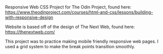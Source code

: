 Responsive Web CSS Project for The Odin Project, found here: https://www.theodinproject.com/courses/html-and-css/lessons/building-with-responsive-design

Website is based off of the design of The Next Web, found here: https://thenextweb.com/

This project was to practice making mobile friendly responsive web pages. I used a grid system to make the break points transition smoothly.
